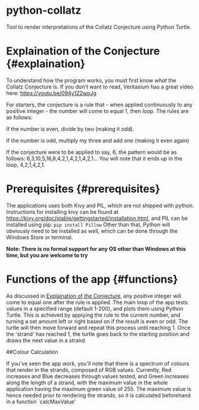 # python-collatz
Tool to render interpretations of the Collatz Conjecture using Python Turtle.

# Explaination of the Conjecture {#explaination}

To understand how the program works, you must first know *what* the Collatz Conjecture is. If you don't want to read, Veritasium has a great video here: https://youtu.be/094y1Z2wpJg

For starters, the conjecture is a rule that - when applied continuously to any positive integer - the number will come to equal 1, then loop. The rules are as follows:

If the number is even, divide by two (making it odd).

If the number is odd, multiply my three and add one (making it even again)

If the conjecture were to be applied to say, 6, the pattern would be as follows: 6,3,10,5,16,8,4,2,1,4,2,1,4,2,1...
You will note that it ends up in the loop, 4,2,1,4,2,1.

# Prerequisites {#prerequisites}

The applications uses both Kivy and PIL, which are not shipped with python. Instructions for installing kivy can be found at https://kivy.org/doc/stable/gettingstarted/installation.html, and PIL can be installed using pip: 
```pip install Pillow```
Other than that, Python will obviously need to be installed as well, which can be done through the Windows Store or terminal.

**Note: There is no formal support for any OS other than Windows at this time, but you are welcome to try**

# Functions of the app {#functions}

As discussed in [Explaination of the Conjecture](#explaination), any positive integer will come to equal one after the rule is applied. The main loop of the app tests values in a specified range (default 1-200), and plots them using Python Turtle. This is achieved by applying the rule to the current number, and turning a set amount left or right based on if the result is even or odd. The turtle will then move forward and repeat this process until reaching 1. Once the 'strand' has reached 1, the turtle goes back to the starting position and draws the next value in a strand.

##Colour Calculation

If you've seen the app work, you'll note that there is a spectrum of colours that render in the strands, composed of RGB values. Currently, Red increases and Blue decreases through values tested, and Green increases along the length of a strand, with the maximum value in the whole application having the maximum green value of 255. The maximum value is hence needed prior to rendering the strands, so it is calculated beforehand in a function `calcMaxValue'

